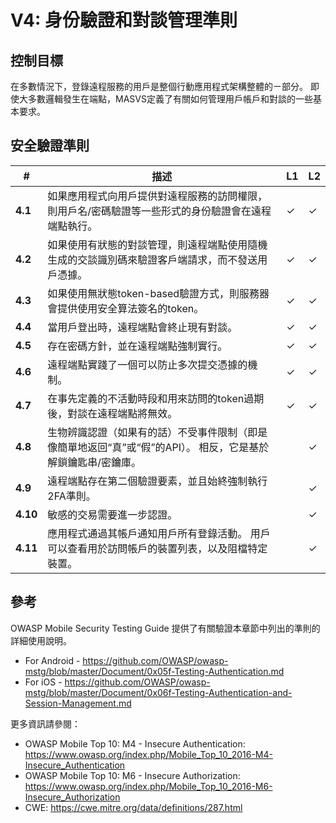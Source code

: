 # V4: 身份驗證和對談管理準則

## 控制目標

在多數情況下，登錄遠程服務的用戶是整個行動應用程式架構整體的ㄧ部分。 即使大多數邏輯發生在端點，MASVS定義了有關如何管理用戶帳戶和對談的一些基本要求。

## 安全驗證準則

| # | 描述 | L1 | L2 |
| --- | --- | --- | --- |
| **4.1** | 如果應用程式向用戶提供對遠程服務的訪問權限，則用戶名/密碼驗證等一些形式的身份驗證會在遠程端點執行。 | ✓ | ✓ |
| **4.2** | 如果使用有狀態的對談管理，則遠程端點使用隨機生成的交談識別碼來驗證客戶端請求，而不發送用戶憑據。  | ✓ | ✓ |
| **4.3** | 如果使用無狀態token-based驗證方式，則服務器會提供使用安全算法簽名的token。 | ✓ | ✓ |
| **4.4** | 當用戶登出時，遠程端點會終止現有對談。 | ✓ | ✓ |
| **4.5** | 存在密碼方針，並在遠程端點強制實行。 | ✓ | ✓ |
| **4.6** | 遠程端點實踐了一個可以防止多次提交憑據的機制。 | ✓ | ✓ |
| **4.7** | 在事先定義的不活動時段和用來訪問的token過期後，對談在遠程端點將無效。 | ✓ | ✓ |
| **4.8** | 生物辨識認證（如果有的話）不受事件限制（即是像簡單地返回“真”或“假”的API）。 相反，它是基於解鎖鑰匙串/密鑰庫。 |   | ✓ |
| **4.9** | 遠程端點存在第二個驗證要素，並且始終強制執行2FA準則。  |   | ✓ |
| **4.10** | 敏感的交易需要進一步認證。  |   | ✓ |
| **4.11** | 應用程式通過其帳戶通知用戶所有登錄活動。 用戶可以查看用於訪問帳戶的裝置列表，以及阻檔特定裝置。 |  | ✓ |

## 參考

OWASP Mobile Security Testing Guide 提供了有關驗證本章節中列出的準則的詳細使用說明。

- For Android - https://github.com/OWASP/owasp-mstg/blob/master/Document/0x05f-Testing-Authentication.md
- For iOS - https://github.com/OWASP/owasp-mstg/blob/master/Document/0x06f-Testing-Authentication-and-Session-Management.md

更多資訊請參閱：

- OWASP Mobile Top 10: M4 - Insecure Authentication: https://www.owasp.org/index.php/Mobile_Top_10_2016-M4-Insecure_Authentication
- OWASP Mobile Top 10: M6 - Insecure Authorization: https://www.owasp.org/index.php/Mobile_Top_10_2016-M6-Insecure_Authorization
- CWE:  https://cwe.mitre.org/data/definitions/287.html
